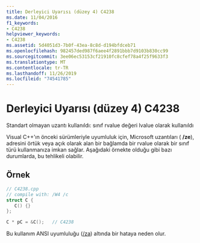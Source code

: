 ```yaml
---
title: Derleyici Uyarısı (düzey 4) C4238
ms.date: 11/04/2016
f1_keywords:
- C4238
helpviewer_keywords:
- C4238
ms.assetid: 5d4051d3-7b0f-43ea-8c8d-d194bfdceb71
ms.openlocfilehash: 982457ded987f6aee4f2891bbb7d9103b830cc99
ms.sourcegitcommit: 3ee06ec53153cf21910fc8cfef78a4f25f9633f3
ms.translationtype: MT
ms.contentlocale: tr-TR
ms.lasthandoff: 11/26/2019
ms.locfileid: "74541785"
---
```

# <a name="compiler-warning-level-4-c4238"></a>Derleyici Uyarısı (düzey 4) C4238

Standart olmayan uzantı kullanıldı: sınıf rvalue değeri lvalue olarak kullanıldı

Visual C++'ın önceki sürümleriyle uyumluluk için, Microsoft uzantıları ( **/ze**), adresini örtük veya açık olarak alan bir bağlamda bir rvalue olarak bir sınıf türü kullanmanıza imkan sağlar. Aşağıdaki örnekte olduğu gibi bazı durumlarda, bu tehlikeli olabilir.

## <a name="example"></a>Örnek

```cpp
// C4238.cpp
// compile with: /W4 /c
struct C {
   C() {}
};

C * pC = &C();   // C4238
```

Bu kullanım ANSI uyumluluğu ([/za](../../build/reference/za-ze-disable-language-extensions.md)) altında bir hataya neden olur.
